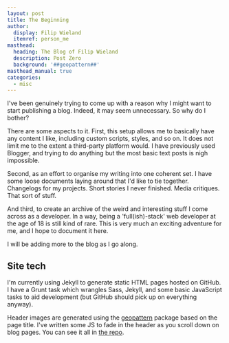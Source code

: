 ```yaml
---
layout: post
title: The Beginning
author:
  display: Filip Wieland
  itemref: person_me
masthead:
  heading: The Blog of Filip Wieland
  description: Post Zero
  background: '##geopattern##'
masthead_manual: true
categories:
  - misc
---
```


I've been genuinely trying to come up with a reason why I might want to start
publishing a blog. Indeed, it may seem unnecessary. So why do I bother?

There are some aspects to it. First, this setup allows me to basically have any
content I like, including custom scripts, styles, and so on. It does not
limit me to the extent a third-party platform would. I have previously used
Blogger, and trying to do anything but the most basic text posts is nigh impossible.

Second, as an effort to organise my writing into one coherent set. I have some
loose documents laying around that I'd like to tie together. Changelogs for my
projects. Short stories I never finished. Media critiques. That sort of stuff.

And third, to create an archive of the weird and interesting stuff I come
across as a developer. In a way, being a 'full(ish)-stack' web developer
at the age of 18 is still kind of rare. This is very much an exciting
adventure for me, and I hope to document it here.

I will be adding more to the blog as I go along.

## Site tech

I'm currently using Jekyll to generate static HTML pages hosted on GitHub. I have a
Grunt task which wrangles Sass, Jekyll, and some basic JavaScript tasks to aid
development (but GitHub should pick up on everything anyway).

Header images are generated using the [geopattern](https://github.com/btmills/geopattern)
package based on the page title. I've written some JS to fade in the header as you
scroll down on blog pages. You can see it all in [the repo](https://github.com/FLamparski/FLamparski.github.io).
